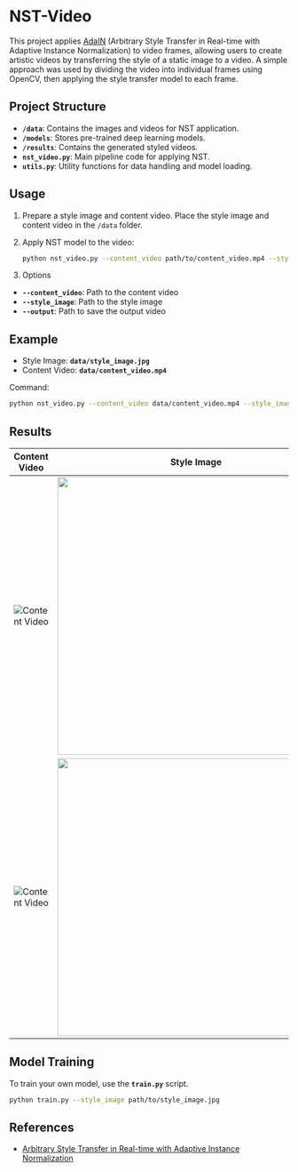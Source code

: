 # NST-Video

This project applies [AdaIN](https://arxiv.org/abs/1703.06868) (Arbitrary Style Transfer in Real-time with Adaptive Instance Normalization) to video frames, allowing users to create artistic videos by transferring the style of a static image to a video. A simple approach was used by dividing the video into individual frames using OpenCV, then applying the style transfer model to each frame.

## Project Structure
- **`/data`**: Contains the images and videos for NST application.
- **`/models`**: Stores pre-trained deep learning models.
- **`/results`**: Contains the generated styled videos.
- **`nst_video.py`**: Main pipeline code for applying NST.
- **`utils.py`**: Utility functions for data handling and model loading.

## Usage

1. Prepare a style image and content video. Place the style image and content video in the `/data` folder.

2. Apply NST model to the video:
   ```bash
   python nst_video.py --content_video path/to/content_video.mp4 --style_image path/to/style_image.jpg --output path/to/output_video.mp4
   ```
3. Options
  - **`--content_video`**:  Path to the content video
  - **`--style_image`**:  Path to the style image
  - **`--output`**:  Path to save the output video

## Example
- Style Image: **`data/style_image.jpg`**
- Content Video: **`data/content_video.mp4`**

Command:  
   ```bash
   python nst_video.py --content_video data/content_video.mp4 --style_image data/style_image.jpg --output results/stylized_video.mp4
   ```

## Results

| Content Video              | Style Image               | Styled Video                   |
|----------------------------|---------------------------|--------------------------------|
| ![Content Video](https://github.com/user-attachments/assets/c2185317-a53c-4575-97f8-163cfe9a39de) | <img src="https://github.com/user-attachments/assets/9a9e8259-cc2b-4cf2-bda5-0724a34f72f3" width="500" > | ![Styled Video](https://github.com/user-attachments/assets/ac808c0c-8fa6-4242-98d2-34f432285e7a) |
| ![Content Video](https://github.com/user-attachments/assets/02dcd40a-b44f-461f-a176-d8b37b51d442) | <img src="https://github.com/user-attachments/assets/293d7432-23de-4498-bdbe-556190100a4e" width="500" > | ![Styled Video](https://github.com/user-attachments/assets/796e3e29-a558-4542-8f3c-e75bf783e8c3) |

## Model Training

To train your own model, use the **`train.py`** script.

```bash
python train.py --style_image path/to/style_image.jpg
```

## References

- [Arbitrary Style Transfer in Real-time with Adaptive Instance Normalization](https://arxiv.org/abs/1703.06868)


<!-- # NST_Video
Neural Style Transfer for Video

Applied  to the video
-->

